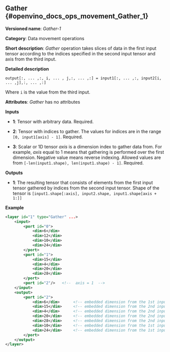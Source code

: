 ## Gather <a name="Gather"></a> {#openvino_docs_ops_movement_Gather_1}

**Versioned name**: *Gather-1*

**Category**: Data movement operations

**Short description**: *Gather* operation takes slices of data in the first input tensor according to the indices specified in the second input tensor and axis from the third input.

**Detailed description**

    output[:, ... ,:, i, ... , j,:, ... ,:] = input1[:, ... ,:, input2[i, ... ,j],:, ... ,:]

Where `i` is the value from the third input.

**Attributes**: *Gather* has no attributes

**Inputs**

* **1**:  Tensor with arbitrary data. Required.

* **2**:  Tensor with indices to gather. The values for indices are in the range `[0, input1[axis] - 1]`. Required.

* **3**:  Scalar or 1D tensor *axis* is a dimension index to gather data from. For example, *axis* equal to 1 means that gathering is performed over the first dimension. Negative value means reverse indexing. Allowed values are from `[-len(input1.shape), len(input1.shape) - 1]`. Required.

**Outputs**

* **1**: The resulting tensor that consists of elements from the first input tensor gathered by indices from the second input tensor. Shape of the tensor is `[input1.shape[:axis], input2.shape, input1.shape[axis + 1:]]`

**Example**

```xml
<layer id="1" type="Gather" ...>
    <input>
        <port id="0">
            <dim>6</dim>
            <dim>12</dim>
            <dim>10</dim>
            <dim>24</dim>
        </port>
        <port id="1">
            <dim>15</dim>
            <dim>4</dim>
            <dim>20</dim>
            <dim>28</dim>
        </port>
        <port id="2"/>   <!--  axis = 1  -->
    </input>
    <output>
        <port id="2">
            <dim>6</dim>      <!-- embedded dimension from the 1st input -->
            <dim>15</dim>     <!-- embedded dimension from the 2nd input -->
            <dim>4</dim>      <!-- embedded dimension from the 2nd input -->
            <dim>20</dim>     <!-- embedded dimension from the 2nd input -->
            <dim>28</dim>     <!-- embedded dimension from the 2nd input -->
            <dim>10</dim>     <!-- embedded dimension from the 1st input -->
            <dim>24</dim>     <!-- embedded dimension from the 1st input -->
        </port>
    </output>
</layer>
```

